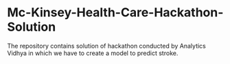 # Mc-Kinsey-Health-Care-Hackathon-Solution
The repository contains solution of hackathon conducted by Analytics Vidhya in which we have to create a model to predict stroke. 
